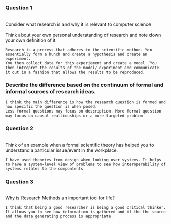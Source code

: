 <h3> Question 1 </h3>
<br>Consider what research is and why it is relevant to computer science. </br>
<br>Think about your own personal understanding of research and note down your own definition of it.</br>

```
Research is a process that adheres to the scientific method. You essentially form a hunch and create a hypothesis and create an experiment. 
You then collect data for this experiement and create a model. You then intrepret the results of the model/ experiment and communicate 
it out in a fashion that allows the results to be reproduced. 

```
<h3>Describe the difference based on the continuum of formal and informal sources of research ideas.</h3>

```
I think the main difference is how the research question is formed and how specific the question is when posed. 
Less formal questions may focus on description. More formal question may focus on causal realtionships or a more targeted problem
```
<h3> Question 2 </h3>
<br> Think of an example when a formal scientific theory has helped you to understand a particular issue/event in the workplace.</br>

```
I have used theories from design when looking over systems. It helps to have a system-level view of problems to see how interoperability of systems relates to the compontents 
```

<h3> Question 3 </h3>
<br> Why is Research Methods an important tool for life? </br>

```
I think that being a good researcher is being a good critical thinker. It allows you to see how information is gathered and if the the source and the data generating process is appropriate.
```
